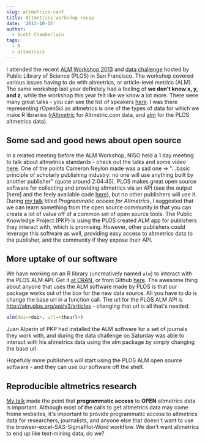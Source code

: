 ```yaml
---
slug: altmetrics-conf
title: Altmetrics workshop recap
date: '2013-10-15'
author:
  - Scott Chamberlain
tags:
  - R
  - altmetrics
---
```


I attended the recent [ALM Workshop 2013][almworkshop] and [data challenge][datachal] hosted by Public Library of Science (PLOS) in San Francisco. The workshop covered various issues having to do with altmetrics, or article-level metrics (ALM). The same workshop last year definitely had a feeling of **we don't know x, y, and z**, while the workshop this year felt like we know a lot more. There were many great talks - you can see the list of speakers [here][talks]. I was there representing rOpenSci as altmetrics is one of the types of data for which we make R libraries ([rAltmetric][raltmetric] for Altmetric.com data, and [alm][alm] for the PLOS altmetrics data).

## Some sad and good news about open source

In a related meeting before the ALM Workshop, NISO held a 1 day meeting to talk about altmetrics standards - check out the talks and some video [here][niso]. One of the points Cameron Neylon made was a sad one => "...basic principle of scholarly publishing industry: no one will use anything built by another publisher" (quote around 2:04:45). PLOS makes great open source software for collecting and providing altmetrics via an API (see the output [here] and the feely available code [here][almcode]), but no other publishers will use it. During [my talk][talk] titled *Programmatic access for Altmetrics*, I suggested that we can learn something from the open source community in that you can create a lot of value off of a common set of open source tools. The Public Knowledge Project (PKP) is using the PLOS created ALM app for publishers they interact with, which is promising. However, other publishers could leverage this software as well, providing easy access to altmetrics data to the publisher, and the community if they expose their API.

## More uptake of our software

We have working on an R library (uncreatively named `alm`) to interact with the PLOS ALM API. Get it [at CRAN][almcran], or from Github [here][almgit]. The awesome thing about anyone that uses the ALM software made by PLOS is that our package works out of the box for the new data source. All you have to do is change the base url in a function call. The url for the PLOS ALM API is http://alm.plos.org/api/v3/articles - changing that url is all that's needed:

```r
alm(doi=<doi>, url=<theurl>)
```

Juan Alperin of PKP had installed the ALM software for a set of journals they work with, and during the data challenge on Saturday was able to interact with his altmetrics data using the alm package by simply changing the base url.

Hopefully more publishers will start using the PLOS ALM open source software - and they can use our software off the shelf.

## Reproducible altmetrics research

[My talk][talk] made the point that **programmatic access** to **OPEN** altmetrics data is important. Although most of the calls to get altmetrics data may come frome websites, it's important to provide programmatic access to altmetrics data for researchers, journalists, and anyone else that doesn't want to use the browser-excel-SAS-SigmaPlot-Word workflow. We don't want altmetrics to end up like text-mining data, do we?

[almworkshop]: https://www.lagotto.io/workshop_2013//
[datachal]: https://almdatachallenge.eventbrite.com/
[talks]: http://www.lagotto.io/workshop_2013/-preliminary-program/
[niso]: https://www.niso.org/topics/tl/altmetrics_initiative/
[talk]: https://scotttalks.info/plosalm13//#1
[almapp]: http://alm.plos.org/
[almcode]: https://github.com/articlemetrics/alm
[almcran]: https://cran.r-project.org/web/packages/alm/index.html
[almgit]: https://github.com/ropensci/alm
[raltmetric]: https://github.com/ropensci/raltmetric
[alm]: https://github.com/ropensci/alm
